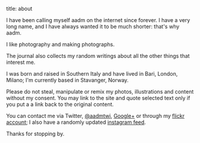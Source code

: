 title: about

I have been calling myself aadm on the internet since forever. I have a very long name, and I have always wanted it to be much shorter: that's why aadm.

I like photography and making photographs.

The journal also collects my random writings about all the other things that interest me.

I was born and raised in Southern Italy and have lived in Bari, London, Milano; I'm currently based in Stavanger, Norway.

Please do not steal, manipulate or remix my photos, illustrations and content without my consent. You may link to the site and quote selected text only if you put a a link back to the original content.

You can contact me via Twitter, [@aadmtwi](http://twitter.com/aadmtwi), [Google+](http://plus.google.com/+AlessandroAmatodelMonte/) or through my [flickr account](http://www.flickr.com/photos/aadm/); I also have a randomly updated [instagram feed](http://instagram.com/aadm).

Thanks for stopping by.

<!-- Unless otherwise stated all the content appearing here on [aadm.github.io](http://aadm.github.io) is my (Alessandro Amato del Monte) exclusive property. You may share and distribute my work but you cannot modify it, and obviously you cannot make money out of it. -->
